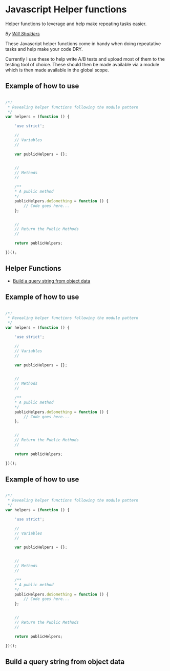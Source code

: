 # Javascript Helper functions
Helper functions to leverage and help make repeating tasks easier.

_By [Will Shalders](http://willshalders.me)_

These Javascript helper functions come in handy when doing repeatative tasks and help make your code DRY.

Currently I use these to help write A/B tests and upload most of them to the testing tool of choice. These should then be made available via a module which is then made available in the global scope.

## Example of how to use
```javascript

/*!
 * Revealing helper functions following the module pattern
 */
var helpers = (function () {

	'use strict';

	//
	// Variables
	//

	var publicHelpers = {};


	//
	// Methods
	//

	/**
	* A public method
	*/
	publicHelpers.doSomething = function () {
		// Code goes here...
	};


	//
	// Return the Public Methods
	//

	return publicHelpers;

})();
```

## Helper Functions
- [Build a query string from object data](#build-a-query-string-from-object-data)

## Example of how to use
```javascript

/*!
 * Revealing helper functions following the module pattern
 */
var helpers = (function () {

	'use strict';

	//
	// Variables
	//

	var publicHelpers = {};


	//
	// Methods
	//

	/**
	* A public method
	*/
	publicHelpers.doSomething = function () {
		// Code goes here...
	};


	//
	// Return the Public Methods
	//

	return publicHelpers;

})();
```
## Example of how to use
```javascript

/*!
 * Revealing helper functions following the module pattern
 */
var helpers = (function () {

	'use strict';

	//
	// Variables
	//

	var publicHelpers = {};


	//
	// Methods
	//

	/**
	* A public method
	*/
	publicHelpers.doSomething = function () {
		// Code goes here...
	};


	//
	// Return the Public Methods
	//

	return publicHelpers;

})();
```

## Build a query string from object data
